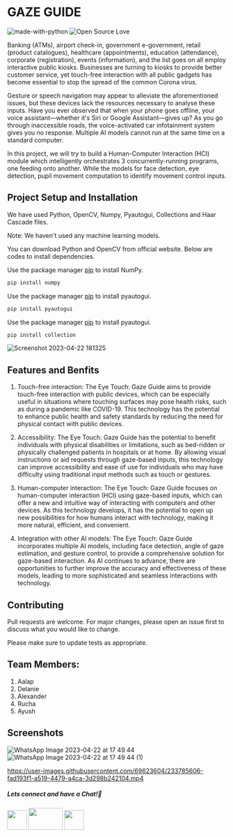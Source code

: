 # GAZE GUIDE
![made-with-python](https://img.shields.io/badge/Made%20with-Python-1f425f.svg)
![Open Source Love](https://badges.frapsoft.com/os/v1/open-source.svg?v=103)

Banking (ATMs), airport check-in, government e-government, retail (product catalogues), healthcare (appointments), education (attendance), corporate (registration), events (information), and the list goes on all employ interactive public kiosks. Businesses are turning to kiosks to provide better customer service, yet touch-free interaction with all public gadgets has become essential to stop the spread of the common Corona virus.

Gesture or speech navigation may appear to alleviate the aforementioned issues, but these devices lack the resources necessary to analyse these inputs. Have you ever observed that when your phone goes offline, your voice assistant—whether it's Siri or Google Assistant—gives up? As you go through inaccessible roads, the voice-activated car infotainment system gives you no response. Multiple AI models cannot run at the same time on a standard computer. 

In this project, we will try to build a Human-Computer Interaction (HCI) module which intelligently orchestrates 3 concurrently-running programs, one feeding onto another. While the models for face detection, eye detection, pupil movement computation to identify movement control inputs.


## Project Setup and Installation
We have used Python, OpenCV, Numpy, Pyautogui, Collections and Haar Cascade files.

Note:
We haven't used any machine learning models.

You can download Python and OpenCV from official website.
Below are codes to install dependencies.

Use the package manager [pip](https://pip.pypa.io/en/stable/) to install NumPy.

```bash
pip install numpy
```
Use the package manager [pip](https://pip.pypa.io/en/stable/) to install pyautogui.

```bash
pip install pyautogui
```
Use the package manager [pip](https://pip.pypa.io/en/stable/) to install pyautogui.

```bash
pip install collection
```

![Screenshot 2023-04-22 181325](https://user-images.githubusercontent.com/69623604/233785438-cfc5a782-8bca-4ee6-a7d2-c1185c051a82.png)

## Features and Benfits
1) Touch-free interaction: The Eye Touch: Gaze Guide aims to provide touch-free interaction with public devices, which can be especially useful in situations where touching surfaces may pose health risks, such as during a pandemic like COVID-19. This technology has the potential to enhance public health and safety standards by reducing the need for physical contact with public devices.

2) Accessibility: The Eye Touch: Gaze Guide has the potential to benefit individuals with physical disabilities or limitations, such as bed-ridden or physically challenged patients in hospitals or at home. By allowing visual instructions or aid requests through gaze-based inputs, this technology can improve accessibility and ease of use for individuals who may have difficulty using traditional input methods such as touch or gestures.

3) Human-computer interaction: The Eye Touch: Gaze Guide focuses on human-computer interaction (HCI) using gaze-based inputs, which can offer a new and intuitive way of interacting with computers and other devices. As this technology develops, it has the potential to open up new possibilities for how humans interact with technology, making it more natural, efficient, and convenient.

4) Integration with other AI models: The Eye Touch: Gaze Guide incorporates multiple AI models, including face detection, angle of gaze estimation, and gesture control, to provide a comprehensive solution for gaze-based interaction. As AI continues to advance, there are opportunities to further improve the accuracy and effectiveness of these models, leading to more sophisticated and seamless interactions with technology.

## Contributing

Pull requests are welcome. For major changes, please open an issue first
to discuss what you would like to change.


Please make sure to update tests as appropriate.

## Team Members:
1) Aalap
2) Delanie
3) Alexander
4) Rucha
5) Ayush


## Screenshots
![WhatsApp Image 2023-04-22 at 17 49 44](https://user-images.githubusercontent.com/69623604/233785533-1714580d-6f15-4169-87f7-1594122ab9a0.jpeg)
![WhatsApp Image 2023-04-22 at 17 49 44 (1)](https://user-images.githubusercontent.com/69623604/233785553-e7dbb691-89c4-4e85-8ce8-c68a5bce3d18.jpeg)

https://user-images.githubusercontent.com/69623604/233785606-fad193f1-a519-4479-a4ca-3d298b242104.mp4


##### Lets connect and have a Chat!💬
<a href="https://www.instagram.com/electronicsclubiitg/?hl=en" ><img src="https://upload.wikimedia.org/wikipedia/commons/a/a5/Instagram_icon.png" width="45" height="45"></a>
<a href="https://www.facebook.com/electronics.iitg/"><img src="https://1000logos.net/wp-content/uploads/2021/04/Facebook-logo.png" width="78" height="50"></a>
<a href="https://www.reddit.com/r/ElectronicsClubIITG/"><img src="https://www.pngkit.com/png/full/0-7757_reddit-logo-reddit-icon-png.png" width="45" height="45"></a>